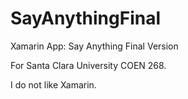 # SayAnythingFinal
Xamarin App: Say Anything Final Version

For Santa Clara University COEN 268.

I do not like Xamarin.
